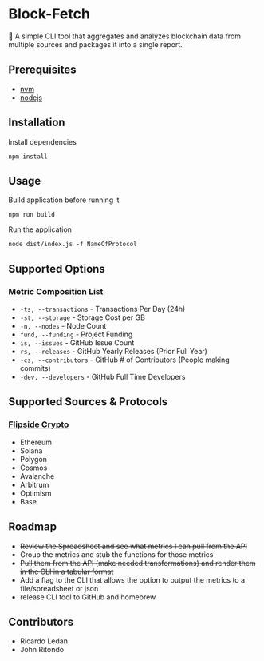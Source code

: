 # Block-Fetch

🐾 A simple CLI tool that aggregates and analyzes blockchain data from multiple sources and packages it into a single report.

## Prerequisites

* [nvm](https://github.com/nvm-sh/nvm)
* [nodejs](https://nodejs.org/en)

## Installation

Install dependencies

`npm install`

## Usage

Build application before running it

`npm run build`

Run the application

`node dist/index.js -f NameOfProtocol`

[//]: # (Install CLI tool globally)

[//]: # (`npm install block-fetch -g`)

## Supported Options

### Metric Composition List
* `-ts, --transactions` - Transactions Per Day (24h)
* `-st, --storage` - Storage Cost per GB
* `-n, --nodes` - Node Count
* `fund, --funding` - Project Funding
* `is, --issues` - GitHub Issue Count
* `rs, --releases` - GitHub Yearly Releases (Prior Full Year)
* `-cs, --contributors` - GitHub # of Contributors (People making commits)
* `-dev, --developers` - GitHub Full Time Developers

## Supported Sources & Protocols

### [Flipside Crypto](https://flipsidecrypto.xyz/)

* Ethereum
* Solana
* Polygon
* Cosmos
* Avalanche
* Arbitrum
* Optimism
* Base

## Roadmap

* ~~Review the Spreadsheet and see what metrics I can pull from the API~~
* Group the metrics and stub the functions for those metrics
* ~~Pull them from the API (make needed transformations) and render them in the CLI in a tabular format~~
* Add a flag to the CLI that allows the option to output the metrics to a file/spreadsheet or json
* release CLI tool to GitHub and homebrew

## Contributors 

* Ricardo Ledan
* John Ritondo

